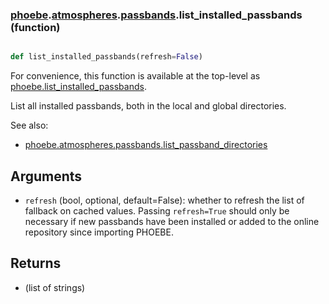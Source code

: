 ### [phoebe](phoebe.md).[atmospheres](phoebe.atmospheres.md).[passbands](phoebe.atmospheres.passbands.md).list_installed_passbands (function)


```py

def list_installed_passbands(refresh=False)

```



For convenience, this function is available at the top-level as
[phoebe.list_installed_passbands](phoebe.list_installed_passbands.md).

List all installed passbands, both in the local and global directories.

See also:
* [phoebe.atmospheres.passbands.list_passband_directories](phoebe.atmospheres.passbands.list_passband_directories.md)

Arguments
---------
* `refresh` (bool, optional, default=False): whether to refresh the list
    of fallback on cached values.  Passing `refresh=True` should only
    be necessary if new passbands have been installed or added to the
    online repository since importing PHOEBE.

Returns
--------
* (list of strings)

